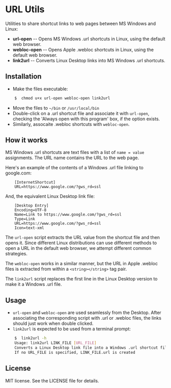 # URL Utils

Utilities to share shortcut links to web pages between MS Windows and Linux:
* **url-open** -- Opens MS Windows .url shortcuts in Linux, using the default web browser.
* **webloc-open** -- Opens Apple .webloc shortcuts in Linux, using the default web browser.
* **link2url** -- Converts Linux Desktop links into MS Windows .url shortcuts.

## Installation
* Make the files executable:
~~~bash
	$  chmod u+x url-open webloc-open link2url
~~~
* Move the files to `~/bin` or `/usr/local/bin`
* Double-click on a .url shortcut file and associate it with `url-open`, checking the 'Always open with this program' box, if the option exists.
* Similarly, assocaite .webloc shortcuts with `webloc-open`.

## How it works
MS Windows .url shortcuts are text files with a list of `name = value` assignments. The URL name contains the URL to the web page.

Here's an example of the contents of a Windows .url file linking to google.com:
~~~
	[InternetShortcut]
	URL=https://www.google.com/?gws_rd=ssl
~~~

And, the equivalent Linux Desktop link file:
~~~
	[Desktop Entry]
	Encoding=UTF-8
	Name=Link to https://www.google.com/?gws_rd=ssl
	Type=Link
	URL=https://www.google.com/?gws_rd=ssl
	Icon=text-xml
~~~

The `url-open` script extracts the URL value from the shortcut file and then opens it. Since different Linux distributions can use different methods to open a URL in the default web browser, we attempt different common strategies.

The `webloc-open` works in a similar manner, but the URL in Apple .webloc files is extracted from within a `<string></string>` tag pair.

The `link2url` script replaces the first line in the Linux Desktop version to make it a Windows .url file.

## Usage
* `url-open` and `webloc-open` are used seamlessly from the Desktop. After associating the corresponding script with .url or .webloc files, the links should just work when double clicked.
* `link2url` is expected to be used from a terminal prompt:
~~~bash
	$  link2url -h
	Usage: link2url LINK_FILE [URL_FILE]
	Converts a Linux Desktop link file into a Windows .url shortcut file
	If no URL_FILE is specified, LINK_FILE.url is created
~~~

## License
MIT license. See the LICENSE file for details. 

